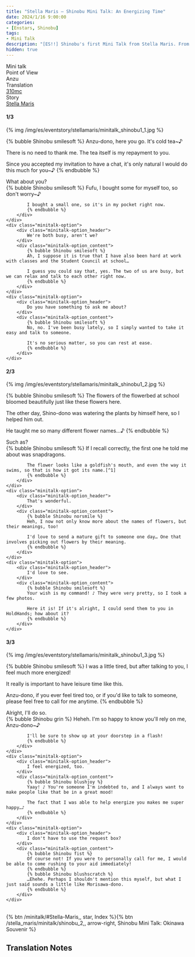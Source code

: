 ```yaml
---
title: "Stella Maris – Shinobu Mini Talk: An Energizing Time"
date: 2024/1/16 9:00:00
categories:
- [Enstars, Shinobu]
tags:
- Mini Talk
description: "[ES!!] Shinobu's first Mini Talk from Stella Maris. From Anzu's POV."
hidden: true
---
```

<div class="three-wrapper" style="--storyColor:#5ac189;--storyColor-rgb:90,193,137;--storyColor-h:147.4;--storyColor-s:45.4%;--storyColor-l:55.5%;">
    <div class="info-area">
        <div class="info">
            <div class="info-item characters">
                <div class="label">
                    Mini talk
                </div>
                <div class="value">
								<a href="/categories/Enstars/Shinobu" character="Shinobu"></a>
                </div>
            </div>
            <div class="info-item one">
                <div class="label">
                    Point of View
                </div>
                <div class="value">
                    Anzu
                </div>
            </div>
            <div class="info-item two">
                <div class="label">
                    Translation
                </div>
                <div class="value">
                    <a href="/about">310mc</a>
                </div>
            </div>
            <div class="info-item three">
                <div class="label">
                   Story
                </div>
                <div class="value">
                    <a href="/stella_maris">Stella Maris</a>
                </div>
            </div>
        </div>
    </div>
</div>

<!-- more -->

#### <div mt="rare"></div> 1/3

{% img /img/es/eventstory/stellamaris/minitalk_shinobu1_1.jpg %}

{% bubble Shinobu smilesoft %}
Anzu-dono, here you go. It's cold tea~♪

There is no need to thank me. The tea itself is my repayment to you.

Since you accepted my invitation to have a chat, it's only natural I would do this much for you~♪
{% endbubble %}

<div class="minitalk" character="Anzu">
    <div class="minitalk-option">
        <div class="minitalk-option_header">
            What about you?
        </div>
        <div class="minitalk-option_content">
            {% bubble Shinobu smilesoft %}
            Fufu, I bought some for myself too, so don't worry~♪

            I bought a small one, so it's in my pocket right now.
			{% endbubble %}
        </div>
    </div>
    <div class="minitalk-option">
        <div class="minitalk-option_header">
            We're both busy, aren't we?
        </div>
        <div class="minitalk-option_content">
            {% bubble Shinobu smilesoft %}
            Ah, I suppose it is true that I have also been hard at work with classes and the Student Council at school…

            I guess you could say that, yes. The two of us are busy, but we can relax and talk to each other right now.
			{% endbubble %}
        </div>
    </div>
    <div class="minitalk-option">
        <div class="minitalk-option_header">
            Do you have something to ask me about?
        </div>
        <div class="minitalk-option_content">
            {% bubble Shinobu smilesoft %}
            No, no. I've been busy lately, so I simply wanted to take it easy and talk to someone.

            It's no serious matter, so you can rest at ease.
			{% endbubble %}
        </div>
    </div>
</div>

#### <div mt="rare"></div> 2/3

{% img /img/es/eventstory/stellamaris/minitalk_shinobu1_2.jpg %}

{% bubble Shinobu smilesoft %}
The flowers of the flowerbed at school bloomed beautifully just like these flowers here.

The other day, Shino-dono was watering the plants by himself here, so I helped him out.

He taught me so many different flower names…♪
{% endbubble %}

<div class="minitalk" character="Anzu">
    <div class="minitalk-option">
        <div class="minitalk-option_header">
            Such as?
        </div>
        <div class="minitalk-option_content">
            {% bubble Shinobu smilesoft %}
            If I recall correctly, the first one he told me about was snapdragons.

            The flower looks like a goldfish's mouth, and even the way it swims, so that is how it got its name.[^1]
			{% endbubble %}
        </div>
    </div>
    <div class="minitalk-option">
        <div class="minitalk-option_header">
            That's wonderful.
        </div>
        <div class="minitalk-option_content">
            {% bubble Shinobu norsmile %}
            Heh, I now not only know more about the names of flowers, but their meanings, too!

            I'd love to send a mature gift to someone one day… One that involves picking out flowers by their meaning.
			{% endbubble %}
        </div>
    </div>
    <div class="minitalk-option">
        <div class="minitalk-option_header">
            I'd love to see.
        </div>
        <div class="minitalk-option_content">
            {% bubble Shinobu smilesoft %}
            Your wish is my command! ♪ They were very pretty, so I took a few photos.

            Here it is! If it's alright, I could send them to you in HoldHands; how about it?
			{% endbubble %}
        </div>
    </div>
</div>

#### <div mt="rare"></div> 3/3

{% img /img/es/eventstory/stellamaris/minitalk_shinobu1_3.jpg %}

{% bubble Shinobu smilesoft %}
I was a little tired, but after talking to you, I feel much more energized!

It really is important to have leisure time like this.

Anzu-dono, if you ever feel tired too, or if you'd like to talk to someone, please feel free to call for me anytime.
{% endbubble %}

<div class="minitalk" character="Anzu">
    <div class="minitalk-option">
        <div class="minitalk-option_header">
          Alright, I'll do so.
        </div>
        <div class="minitalk-option_content">
            {% bubble Shinobu grin %}
            Heheh. I'm so happy to know you'll rely on me, Anzu-dono~♪

            I'll be sure to show up at your doorstep in a flash!
			{% endbubble %}
        </div>
    </div>
    <div class="minitalk-option">
        <div class="minitalk-option_header">
            I feel energized, too.
        </div>
        <div class="minitalk-option_content">
            {% bubble Shinobu blushjoy %}
            Yaay! ♪ You're someone I'm indebted to, and I always want to make people like that be in a great mood!

            The fact that I was able to help energize you makes me super happy…♪
			{% endbubble %}
        </div>
    </div>
    <div class="minitalk-option">
        <div class="minitalk-option_header">
            I don't have to use the request box?
        </div>
        <div class="minitalk-option_content">
            {% bubble Shinobu fist %}
            Of course not! If you were to personally call for me, I would be able to come rushing to your aid immediately!
            {% endbubble %}
            {% bubble Shinobu blushscratch %}
            …Ehehe. Perhaps I shouldn't mention this myself, but what I just said sounds a little like Morisawa-dono.
			{% endbubble %}
        </div>
    </div>
</div>
<br>
<div toc>{% btn /minitalk/#Stella-Maris,, star, Index %}{% btn /stella_maris/minitalk/shinobu_2,, arrow-right, Shinobu Mini Talk: Okinawa Souvenir %}</div>


## Translation Notes

[^1]: In Japanese, snapdragons are <em>kingyosou</em>, as in goldfish plant.
